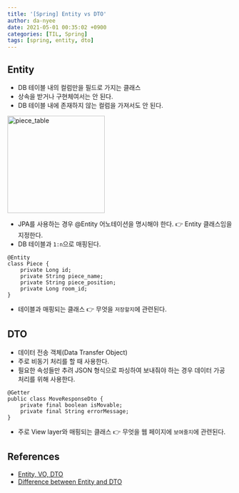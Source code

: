 ```yaml
---
title: '[Spring] Entity vs DTO'
author: da-nyee
date: 2021-05-01 00:35:02 +0900
categories: [TIL, Spring]
tags: [spring, entity, dto]
---
```


## Entity

- DB 테이블 내의 컬럼만을 필드로 가지는 클래스
- 상속을 받거나 구현체여서는 안 된다.
- DB 테이블 내에 존재하지 않는 컬럼을 가져서도 안 된다.

<img width="218" alt="piece_table" src="https://user-images.githubusercontent.com/50176238/116714341-a1761080-aa10-11eb-99dd-ab2f9ebcfcc1.png">

- JPA를 사용하는 경우 @Entity 어노테이션을 명시해야 한다. 👉 Entity 클래스임을 지정한다.
- DB 테이블과 `1:n`으로 매핑된다.

```
@Entity
class Piece {
    private Long id;
    private String piece_name;
    private String piece_position;
    private Long room_id;
}
```

- 테이블과 매핑되는 클래스 👉 무엇을 `저장할지`에 관련된다.

## DTO

- 데이터 전송 객체(Data Transfer Object)
- 주로 비동기 처리를 할 때 사용한다.
- 필요한 속성들만 추려 JSON 형식으로 파싱하여 보내줘야 하는 경우 데이터 가공 처리를 위해 사용한다.

```
@Getter
public class MoveResponseDto {
    private final boolean isMovable;
    private final String errorMessage;
}
```

- 주로 View layer와 매핑되는 클래스 👉 무엇을 웹 페이지에 `보여줄지`에 관련된다.

## References

- [Entity, VO, DTO](https://webdevtechblog.com/entity-vo-dto-666bc72614bb)
- [Difference between Entity and DTO](https://stackoverflow.com/questions/39397147/difference-between-entity-and-dto#:~:text=Entity%20is%20class%20mapped%20to,either%20male%2Ffemale%2Fother.)